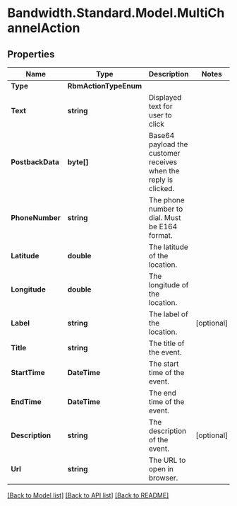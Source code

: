 # Bandwidth.Standard.Model.MultiChannelAction

## Properties

Name | Type | Description | Notes
------------ | ------------- | ------------- | -------------
**Type** | **RbmActionTypeEnum** |  | 
**Text** | **string** | Displayed text for user to click | 
**PostbackData** | **byte[]** | Base64 payload the customer receives when the reply is clicked. | 
**PhoneNumber** | **string** | The phone number to dial. Must be E164 format. | 
**Latitude** | **double** | The latitude of the location. | 
**Longitude** | **double** | The longitude of the location. | 
**Label** | **string** | The label of the location. | [optional] 
**Title** | **string** | The title of the event. | 
**StartTime** | **DateTime** | The start time of the event. | 
**EndTime** | **DateTime** | The end time of the event. | 
**Description** | **string** | The description of the event. | [optional] 
**Url** | **string** | The URL to open in browser. | 

[[Back to Model list]](../README.md#documentation-for-models) [[Back to API list]](../README.md#documentation-for-api-endpoints) [[Back to README]](../README.md)

